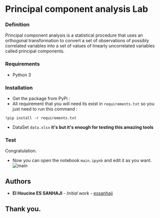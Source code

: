 # Principal component analysis Lab




### Definition
Principal component analysis is a statistical procedure that uses an orthogonal transformation to convert a set of observations of possibly correlated variables into a set of values of linearly uncorrelated variables called principal components.




### Requirements
- Python 3




### Installation
- Get the package from PyPi :
- All requirement that you will need its exist in ``requirements.txt`` so you just need to run this command :
```
!pip install -r requirements.txt
```
- DataSet ``data.xlsx`` **it's but it's enough for testing this amazing tools**



### Test
Congratulation.
- Now you can open the notebook ```main.ipynb``` and edit it as you want.<br/>
![main](main.ipynb)




## Authors
* **El Houcine ES SANHAJI** - *Initial work* - [essanhaji](https://github.com/essanhaji)




## Thank you.
